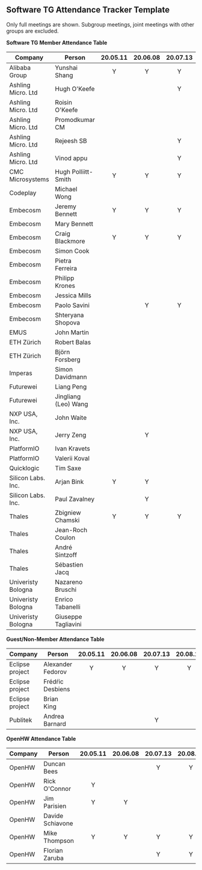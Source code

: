## Software TG Attendance Tracker Template

Only full meetings are shown. Subgroup meetings, joint meetings with other
groups are excluded.

**Software TG Member Attendance Table**

| Company            |  Person              |20.05.11|20.06.08|20.07.13|20.08.10|20.09.14|20.10.12|20.11.09|20.12.14|20.MM.DD|
|--------------------|----------------------|:------:|:------:|:------:|:------:|:------:|:------:|:------:|:------:|:------:|
| Alibaba Group      | Yunshai Shang        | Y      | Y      | Y      | Y      | Y      | Y      | Y      |        |        |
| Ashling Micro. Ltd | Hugh O'Keefe         |        |        | Y      | Y      |        |        |        |        |        |
| Ashling Micro. Ltd | Roisin O'Keefe       |        |        |        | Y      |        |        | Y      | Y      |        |
| Ashling Micro. Ltd | Promodkumar CM       |        |        |        | Y      | Y      | Y      | Y      | Y      |        |
| Ashling Micro. Ltd | Rejeesh SB           |        |        | Y      |        |        |        |        |        |        |
| Ashling Micro. Ltd | Vinod appu           |        |        | Y      |        |        | Y      |        |        |        |
| CMC Microsystems   | Hugh Polliitt-Smith  | Y      | Y      | Y      | Y      | Y      | Y      | Y      | Y      |        |
| Codeplay           | Michael Wong         |        |        |        |        |        |        | Y      | Y      |        |
| Embecosm           | Jeremy Bennett       | Y      | Y      | Y      | Y      | Y      | Y      | Y      | Y      |        |
| Embecosm           | Mary Bennett         |        |        |        | Y      | Y      | Y      | Y      |        |        |
| Embecosm           | Craig Blackmore      | Y      | Y      | Y      | Y      |        |        |        |        |        |
| Embecosm           | Simon Cook           |        |        |        |        |        |        |        | Y      |        |
| Embecosm           | Pietra Ferreira      |        |        |        | Y      | Y      | Y      | Y      | Y      |        |
| Embecosm           | Philipp Krones       |        |        |        |        |        |        | Y      | Y      |        |
| Embecosm           | Jessica Mills        |        |        |        | Y      | Y      | Y      | Y      | Y      |        |
| Embecosm           | Paolo Savini         |        | Y      | Y      |        |        |        |        |        |        |
| Embecosm           | Shteryana Shopova    |        |        |        |        |        |        |        | Y      |        |
| EMUS               | John Martin          |        |        |        |        |        | Y      | Y      |        |        |
| ETH Zürich         | Robert Balas         |        |        |        |        |        |        | Y      | Y      |        |
| ETH Zürich         | Björn Forsberg       |        |        |        |        |        |        |        | Y      |        |
| Imperas            | Simon Davidmann      |        |        |        |        | Y      |        |        |        |        |
| Futurewei          | Liang Peng           |        |        |        |        |        | Y      |        |        |        |
| Futurewei          | Jingliang (Leo) Wang |        |        |        |        |        | Y      | Y      | Y      |        |
| NXP USA, Inc.      | John Waite           |        |        |        | Y      |        |        |        |        |        |
| NXP USA, Inc.      | Jerry Zeng           |        | Y      |        |        |        |        |        |        |        |
| PlatformIO         | Ivan Kravets         |        |        |        |        |        |        | Y      | Y      |        |
| PlatformIO         | Valerii Koval        |        |        |        |        |        |        | Y      |        |        |
| Quicklogic         | Tim Saxe             |        |        |        |        |        |        |        | Y      |        |
| Silicon Labs. Inc. | Arjan Bink           | Y      | Y      |        | Y      |        | Y      |        |        |        |
| Silicon Labs. Inc. | Paul Zavalney        |        | Y      |        |        |        |        |        |        |        |
| Thales             | Zbigniew Chamski     | Y      | Y      |  Y     | Y      | Y      | Y      |        |        |        |
| Thales             | Jean-Roch Coulon     |        |        |        |        |        |        |        | Y      |        |
| Thales             | André Sintzoff       |        |        |        |        |        | Y      | Y      | Y      |        |
| Thales             | Sébastien Jacq       |        |        |        |        |        | Y      |        |        |        |
| Univeristy Bologna | Nazareno Bruschi     |        |        |        |        |        |        |        | Y      |        |
| Univeristy Bologna | Enrico Tabanelli     |        |        |        |        |        |        |        | Y      |        |
| Univeristy Bologna | Giuseppe Tagliavini  |        |        |        |        |        |        |        | Y      |        |

**Guest/Non-Member Attendance Table**

| Company            |  Person              |20.05.11|20.06.08|20.07.13|20.08.10|20.09.14|20.10.12|20.11.09|20.12.14|20.MM.DD|
|--------------------|----------------------|:------:|:------:|:------:|:------:|:------:|:------:|:------:|:------:|:------:|
| Eclipse project    | Alexander Fedorov    | Y      | Y      | Y      | Y      | Y      |        | Y      | Y      |        |
| Eclipse project    | Frédŕic Desbiens     |        |        |        |        | Y      |        |        | Y      |        |
| Eclipse project    | Brian King           |        |        |        |        |        | Y      |        |        |        |
| Publitek           | Andrea Barnard       |        |        | Y      |        |        |        |        |        |        |

**OpenHW Attendance Table**

| Company            |  Person              |20.05.11|20.06.08|20.07.13|20.08.10|20.09.14|20.10.12|20.11.09|20.12.14|20.MM.DD|
|--------------------|----------------------|:------:|:------:|:------:|:------:|:------:|:------:|:------:|:------:|:------:|
| OpenHW             | Duncan Bees          |        |        | Y      | Y      |        | Y      | Y      | Y      |        |
| OpenHW             | Rick O'Connor        | Y      |        |        |        | Y      |        | Y      | Y      |        |
| OpenHW             | Jim Parisien         | Y      | Y      |        |        |        |        |        |        |        |
| OpenHW             | Davide Schiavone     |        |        |        |        |        |        |        |        |        |
| OpenHW             | Mike Thompson        | Y      | Y      | Y      | Y      | Y      |        | Y      | Y      |        |
| OpenHW             | Florian Zaruba       |        |        | Y      | Y      | Y      | Y      | Y      | Y      |        |
